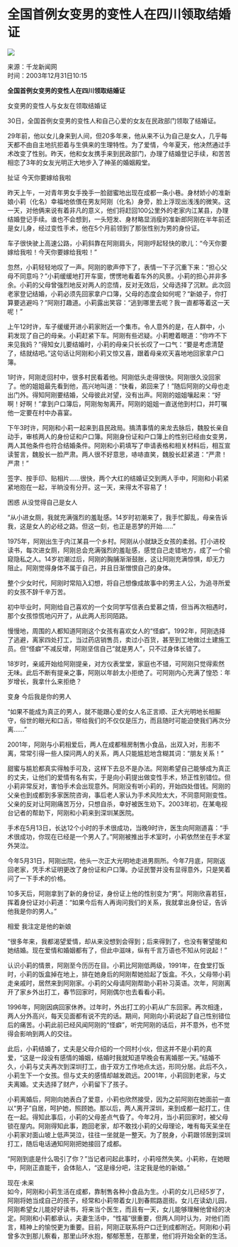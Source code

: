 # 全国首例女变男的变性人在四川领取结婚证

![](https://photo.sohu.com/2003/12/31/71/Img217697131.jpg)

来源：千龙新闻网  
时间：2003年12月31日10:15  

**全国首例女变男的变性人在四川领取结婚证**

女变男的变性人与女友在领取结婚证

30日，全国首例女变男的变性人和自己心爱的女友在民政部门领取了结婚证。

29年前，他以女儿身来到人间，但20多年来，他从来不认为自己是女人，几乎每天都不由自主地抗拒着与生俱来的生理特性。为了爱情，今年夏天，他决然通过手术改变了性别。昨天，他和女友携手来到民政部门，办理了结婚登记手续，和苦苦相恋了3年的女友光明正大地步入了神圣的婚姻殿堂。

扯证 今天你要嫁给我啦

昨天上午，一对青年男女手挽手一脸甜蜜地出现在成都一条小巷。身材娇小的准新娘小莉（化名）幸福地依偎在男友阿刚（化名）身旁，脸上浮现出浅浅的微笑。这一天，对他俩来说有着非凡的意义，他们将赶回100公里外的老家内江某县，办理结婚登记手续。谁也不会想到，一头短发、身材略显消瘦的准新郎阿刚在半年前还是女儿身，经过变性手术，他在5个月前领到了那张性别为男的身份证。

车子很快驶上高速公路，小莉斜靠在阿刚肩头，阿刚哼起轻快的歌儿：“今天你要嫁给我啦！今天你要嫁给我啦！”

忽然，小莉轻轻地叹了一声。阿刚的歌声停下了，表情一下子沉重下来：“担心父母不同意吗？”小莉缓缓地打开车窗，愣愣地看着车外的风景。小莉的担心并非多余。小莉的父母曾强烈地反对两人的恋情，反对无效后，父母选择了沉默。此次回老家登记结婚，小莉必须先回家拿户口簿，父母的态度会如何呢？“新娘子，你打算要逃避吗？”阿刚打趣道。小莉露出笑容：“逃到哪里去呢？我一直都等着这一天呢！”

上午12时许，车子缓缓开进小莉家附近一个集市。令人意外的是，在人群中，小莉发现了自己的母亲。小莉赶紧下车。阿刚有些迟疑。小莉瞪着眼道：“你咋不下来见我妈？”得知女儿要结婚时，小莉的母亲只长长叹了一口气：“要是考虑清楚了，结就结吧。”这句话让阿刚和小莉又惊又喜，跟着母亲欢天喜地地回家拿户口簿。

1时许，阿刚走回村中，很多村民看着他。阿刚低头走得很快。阿刚很久没回家了。他的姐姐最先看到他，高兴地叫道：“快看，弟回来了！”随后阿刚的父母也走出门外。得知阿刚要结婚，父母彼此对望，没有出声。阿刚的姐姐嚷起来：“好啊！好啊！”拿到户口簿后，阿刚匆匆离开。阿刚的姐姐一直送他到村口，并叮嘱他一定要在村中办喜宴。

下午3时许，阿刚和小莉一起来到县民政局。搞清事情的来龙去脉后，魏股长亲自动手，审核两人的身份证和户口簿。阿刚身份证和户口簿上的性别已经由女变男，两人其他条件也符合结婚条件。阿刚和小莉填写了申请表格和相关材料后，相互宣读誓言，魏股长一脸严肃。两人很不好意思，哧哧直笑，魏股长赶紧道：“严肃！严肃！”

签字、按手印、贴相片……很快，两个大红的结婚证交到两人手中，阿刚和小莉紧紧地抱在一起，半晌没有分开。这一天，来得太不容易了！

困惑 从没觉得自己是女人

“从小进女厕，我就充满强烈的羞耻感。14岁时初潮来了，我手忙脚乱，母亲告诉我，这是女人的必经之路。但这一刻，也正是恶梦的开始……”

1975年，阿刚出生于内江某县一个乡村。阿刚从小就缺乏女孩的柔弱。打小进校读书，每次进女厕，阿刚总会充满强烈的羞耻感，感觉自己走错地方，成了一个偷窥隐私之人。14岁初潮过后，阿刚的胸脯渐渐鼓胀，这让阿刚充满惊惧，却无力阻止。阿刚觉得身体不属于自己，并且日渐憎恨自己的身体。

整个少女时代，阿刚时常陷入幻想，将自己想像成故事中的男主人公，为追寻所爱的女孩不辞千辛万苦。

初中毕业时，阿刚给自己喜欢的一个女同学写信表白爱慕之情，但当再次相遇时，那个女孩惊慌地闪开了，从此两人形同陌路。

慢慢地，周围的人都知道阿刚这个女孩有喜欢女人的“怪癖”。1992年，阿刚选择了逃避，离家四处打工，当过药店销售员，卖过小百货，甚至到工地做过土建施工员。但“怪癖”不减反增，阿刚坚信自己“就是男人”，只不过身体长错了。

18岁时，亲戚开始给阿刚提亲，对方仪表堂堂，家庭也不错，可阿刚只觉得索然无味。此后不断有提亲之事，阿刚以年龄太小拒绝了。可阿刚内心充满了惶恐：年岁增长，我拿什么来拒绝？

变身 今后我是你的男人

“如果不能成为真正的男人，就不能跟心爱的女人名正言顺、正大光明地长相厮守，俗世的眼光和口舌，带给我们的不仅仅是压力，而且随时可能迫使我们再次分离……”

2001年，阿刚与小莉相爱后，两人在成都租房制售小食品，出双入对，形影不离，常常引得一些人探问两人的关系，两人只能尴尬地含糊其词：“朋友关系！”

甜蜜与尴尬都真实得触手可及，这样下去总不是办法。阿刚希望自己能够成为真正的丈夫，让他们的爱情有名有实，于是向小莉提出做变性手术，矫正性别错位。但小莉非常反对，害怕手术会出现意外。阿刚没有听小莉的，开始四处借钱。阿刚的父亲也到成都到多家医院咨询，事后老人家认为手术风险太大，不同意阿刚变性。父亲的反对让阿刚痛苦万分，只想自杀，幸好被医生劝下。2003年初，在某电视台记者的帮助下，阿刚和小莉来到深圳某医院。

手术在5月13日，长达12个小时的手术很成功，当晚9时许，医生向阿刚道喜：“手术很成功，你现在已经是一个男人了。”阿刚被推出手术室时，小莉依然坐在手术室外哭泣。

今年5月31日，阿刚出院，他头一次正大光明地走进男厕所。今年7月底，阿刚返回老家，凭手术证明更改了身份证和户口簿。办证民警并没有显得意外，只是笑着问了一下手术的价格。

10多天后，阿刚拿到了新的身份证，身份证上他的性别变为“男”。阿刚欣喜若狂，挥着身份证对小莉道：“如果今后有人再询问我们的关系，我就拿出身份证，告诉他我是你的男人。”

相爱 我注定是他的新娘

“很多年来，我都渴望爱情，却从来没想到会得到；后来得到了，也没有奢望能和她结婚。现在爱情和婚姻都有了，但此中滋味，纵有千言万语也不知从何说起！”

认识小莉的情景，阿刚至今历历在目。小莉比阿刚低两级，1991年，在食堂打饭时，小莉的饭盒掉在地上，排在她身后的阿刚帮她拾起了饭盒。不久，父母带小莉走亲戚时，居然来到阿刚家。小莉的父母请阿刚帮助小莉补习英语。次年，阿刚离开了家乡外出打工，春节回家时，阿刚偶尔也去看看小莉。

1996年，阿刚因病回家休养。过年时，外出打工的小莉从广东回家。再次相逢，两人分外高兴，每天见面都有说不完的话。期间，阿刚向小莉说起了自己性别错位后的痛苦。小莉此前已经风闻阿刚的“怪癖”，听完阿刚的话后，并不意外，也不觉得会影响到两人的交往。

此后，小莉结婚了，丈夫是父母介绍的一个同村小伙，但这并不是小莉的真爱，“这是一段没有感情的婚姻，结婚时我就知道早晚会有离婚那一天。”结婚不久，小莉与丈夫再次到深圳打工，由于双方工作地点太远，形同分居。此后不久，小莉生下一个女孩。但与丈夫的感情却越发疏远。2001年，小莉回到老家，与丈夫离婚。丈夫选择了财产，小莉留下了孩子。

小莉离婚后，阿刚向她表白了爱意，小莉也欣然接受，因为之前阿刚在她面前一直以“男子”自居，呵护她，照顾她。那以后，两人离开深圳，来到成都一起打工，住在一起。得知此事后，小莉的父母差点气昏了。今年2月，当小莉回家时，被父母锁在屋内。阿刚得知此事，跑回老家，却不敢找小莉的父母理论，唯有每天呆坐在小莉家对面山坡上低声哭泣，往往一坐就是一整天。为了脱身，小莉跟邻居到深圳打工，随后电话通知阿刚把她接回了成都。

“阿刚到底是什么吸引了你？”当记者问起此事时，小莉哑然失笑。小莉称，在她眼中，阿刚正直能干，会体贴人，“这是缘分吧，注定我是他的新娘。”

现在·未来  
如今，阿刚和小莉生活在成都，靠制售各种小食品为生。小莉的女儿已经5岁了，阿刚将她当成自己的孩子，经常和小莉带着女儿到春熙路逛街。女儿在读幼儿园，阿刚希望女儿能好好读书，将来当个医生，而且有一天，女儿能够理解他曾经的决定。阿刚和小莉都承认，夫妻生活中，“性福”很重要，但两人同时认为，对他们而言，精神上的愉悦更为重要。目前，阿刚正联系将户口迁到成都附近。阿刚和小莉曾多次到那儿察看，那里山环水抱，郁郁葱葱，在那里，他们将开始全新的生活。